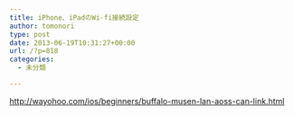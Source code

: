 ```yaml
---
title: iPhone、iPadのWi-fi接続設定
author: tomonori
type: post
date: 2013-06-19T10:31:27+00:00
url: /?p=818
categories:
  - 未分類

---
```

http://wayohoo.com/ios/beginners/buffalo-musen-lan-aoss-can-link.html